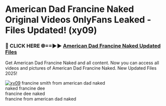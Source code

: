 # American Dad Francine Naked Original Videos 0nlyFans Leaked - Files Updated! (xy09)

<h3>🔴 CLICK HERE 🌐==►► <a href="https://tinyurl.com/yckcrads" rel="nofollow">American Dad Francine Naked Updated Files</a></h3>

Get American Dad Francine Naked and all content. Now you can access all videos and pictures of American Dad Francine Naked. New Updated Files 2025!

[![xy09](https://i.imgur.com/hpKpOFt.gif)](https://tinyurl.com/yckcrads)
francine smith from american dad naked<br>
naked francine dee<br>
francine dee naked<br>
francine from american dad naked